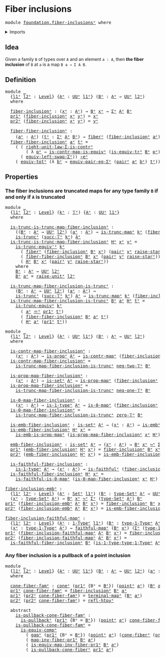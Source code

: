 # Fiber inclusions

<pre class="Agda"><a id="29" class="Keyword">module</a> <a id="36" href="foundation.fiber-inclusions%25E1%25B5%2589.html" class="Module">foundation.fiber-inclusionsᵉ</a> <a id="65" class="Keyword">where</a>
</pre>
<details><summary>Imports</summary>

<pre class="Agda"><a id="121" class="Keyword">open</a> <a id="126" class="Keyword">import</a> <a id="133" href="foundation.0-maps%25E1%25B5%2589.html" class="Module">foundation.0-mapsᵉ</a>
<a id="152" class="Keyword">open</a> <a id="157" class="Keyword">import</a> <a id="164" href="foundation.cones-over-cospan-diagrams%25E1%25B5%2589.html" class="Module">foundation.cones-over-cospan-diagramsᵉ</a>
<a id="203" class="Keyword">open</a> <a id="208" class="Keyword">import</a> <a id="215" href="foundation.dependent-pair-types%25E1%25B5%2589.html" class="Module">foundation.dependent-pair-typesᵉ</a>
<a id="248" class="Keyword">open</a> <a id="253" class="Keyword">import</a> <a id="260" href="foundation.faithful-maps%25E1%25B5%2589.html" class="Module">foundation.faithful-mapsᵉ</a>
<a id="286" class="Keyword">open</a> <a id="291" class="Keyword">import</a> <a id="298" href="foundation.fibers-of-maps%25E1%25B5%2589.html" class="Module">foundation.fibers-of-mapsᵉ</a>
<a id="325" class="Keyword">open</a> <a id="330" class="Keyword">import</a> <a id="337" href="foundation.standard-pullbacks%25E1%25B5%2589.html" class="Module">foundation.standard-pullbacksᵉ</a>
<a id="368" class="Keyword">open</a> <a id="373" class="Keyword">import</a> <a id="380" href="foundation.transport-along-identifications%25E1%25B5%2589.html" class="Module">foundation.transport-along-identificationsᵉ</a>
<a id="424" class="Keyword">open</a> <a id="429" class="Keyword">import</a> <a id="436" href="foundation.type-arithmetic-dependent-pair-types%25E1%25B5%2589.html" class="Module">foundation.type-arithmetic-dependent-pair-typesᵉ</a>
<a id="485" class="Keyword">open</a> <a id="490" class="Keyword">import</a> <a id="497" href="foundation.unit-type%25E1%25B5%2589.html" class="Module">foundation.unit-typeᵉ</a>
<a id="519" class="Keyword">open</a> <a id="524" class="Keyword">import</a> <a id="531" href="foundation.universe-levels%25E1%25B5%2589.html" class="Module">foundation.universe-levelsᵉ</a>

<a id="560" class="Keyword">open</a> <a id="565" class="Keyword">import</a> <a id="572" href="foundation-core.1-types%25E1%25B5%2589.html" class="Module">foundation-core.1-typesᵉ</a>
<a id="597" class="Keyword">open</a> <a id="602" class="Keyword">import</a> <a id="609" href="foundation-core.contractible-maps%25E1%25B5%2589.html" class="Module">foundation-core.contractible-mapsᵉ</a>
<a id="644" class="Keyword">open</a> <a id="649" class="Keyword">import</a> <a id="656" href="foundation-core.embeddings%25E1%25B5%2589.html" class="Module">foundation-core.embeddingsᵉ</a>
<a id="684" class="Keyword">open</a> <a id="689" class="Keyword">import</a> <a id="696" href="foundation-core.equality-dependent-pair-types%25E1%25B5%2589.html" class="Module">foundation-core.equality-dependent-pair-typesᵉ</a>
<a id="743" class="Keyword">open</a> <a id="748" class="Keyword">import</a> <a id="755" href="foundation-core.equivalences%25E1%25B5%2589.html" class="Module">foundation-core.equivalencesᵉ</a>
<a id="785" class="Keyword">open</a> <a id="790" class="Keyword">import</a> <a id="797" href="foundation-core.functoriality-dependent-pair-types%25E1%25B5%2589.html" class="Module">foundation-core.functoriality-dependent-pair-typesᵉ</a>
<a id="849" class="Keyword">open</a> <a id="854" class="Keyword">import</a> <a id="861" href="foundation-core.homotopies%25E1%25B5%2589.html" class="Module">foundation-core.homotopiesᵉ</a>
<a id="889" class="Keyword">open</a> <a id="894" class="Keyword">import</a> <a id="901" href="foundation-core.identity-types%25E1%25B5%2589.html" class="Module">foundation-core.identity-typesᵉ</a>
<a id="933" class="Keyword">open</a> <a id="938" class="Keyword">import</a> <a id="945" href="foundation-core.propositional-maps%25E1%25B5%2589.html" class="Module">foundation-core.propositional-mapsᵉ</a>
<a id="981" class="Keyword">open</a> <a id="986" class="Keyword">import</a> <a id="993" href="foundation-core.propositions%25E1%25B5%2589.html" class="Module">foundation-core.propositionsᵉ</a>
<a id="1023" class="Keyword">open</a> <a id="1028" class="Keyword">import</a> <a id="1035" href="foundation-core.pullbacks%25E1%25B5%2589.html" class="Module">foundation-core.pullbacksᵉ</a>
<a id="1062" class="Keyword">open</a> <a id="1067" class="Keyword">import</a> <a id="1074" href="foundation-core.sets%25E1%25B5%2589.html" class="Module">foundation-core.setsᵉ</a>
<a id="1096" class="Keyword">open</a> <a id="1101" class="Keyword">import</a> <a id="1108" href="foundation-core.truncated-maps%25E1%25B5%2589.html" class="Module">foundation-core.truncated-mapsᵉ</a>
<a id="1140" class="Keyword">open</a> <a id="1145" class="Keyword">import</a> <a id="1152" href="foundation-core.truncated-types%25E1%25B5%2589.html" class="Module">foundation-core.truncated-typesᵉ</a>
<a id="1185" class="Keyword">open</a> <a id="1190" class="Keyword">import</a> <a id="1197" href="foundation-core.truncation-levels%25E1%25B5%2589.html" class="Module">foundation-core.truncation-levelsᵉ</a>
</pre>
</details>

## Idea

Given a family `B` of types over `A` and an element `a : A`, then **the fiber
inclusion** of `B` at `a` is a map `B a → Σ A B`.

## Definition

<pre class="Agda"><a id="1410" class="Keyword">module</a> <a id="1417" href="foundation.fiber-inclusions%25E1%25B5%2589.html#1417" class="Module">_</a>
  <a id="1421" class="Symbol">{</a><a id="1422" href="foundation.fiber-inclusions%25E1%25B5%2589.html#1422" class="Bound">l1ᵉ</a> <a id="1426" href="foundation.fiber-inclusions%25E1%25B5%2589.html#1426" class="Bound">l2ᵉ</a> <a id="1430" class="Symbol">:</a> <a id="1432" href="Agda.Primitive.html#742" class="Postulate">Level</a><a id="1437" class="Symbol">}</a> <a id="1439" class="Symbol">{</a><a id="1440" href="foundation.fiber-inclusions%25E1%25B5%2589.html#1440" class="Bound">Aᵉ</a> <a id="1443" class="Symbol">:</a> <a id="1445" href="Agda.Primitive.html#429" class="Primitive">UUᵉ</a> <a id="1449" href="foundation.fiber-inclusions%25E1%25B5%2589.html#1422" class="Bound">l1ᵉ</a><a id="1452" class="Symbol">}</a> <a id="1454" class="Symbol">(</a><a id="1455" href="foundation.fiber-inclusions%25E1%25B5%2589.html#1455" class="Bound">Bᵉ</a> <a id="1458" class="Symbol">:</a> <a id="1460" href="foundation.fiber-inclusions%25E1%25B5%2589.html#1440" class="Bound">Aᵉ</a> <a id="1463" class="Symbol">→</a> <a id="1465" href="Agda.Primitive.html#429" class="Primitive">UUᵉ</a> <a id="1469" href="foundation.fiber-inclusions%25E1%25B5%2589.html#1426" class="Bound">l2ᵉ</a><a id="1472" class="Symbol">)</a>
  <a id="1476" class="Keyword">where</a>

  <a id="1485" href="foundation.fiber-inclusions%25E1%25B5%2589.html#1485" class="Function">fiber-inclusionᵉ</a> <a id="1502" class="Symbol">:</a> <a id="1504" class="Symbol">(</a><a id="1505" href="foundation.fiber-inclusions%25E1%25B5%2589.html#1505" class="Bound">xᵉ</a> <a id="1508" class="Symbol">:</a> <a id="1510" href="foundation.fiber-inclusions%25E1%25B5%2589.html#1440" class="Bound">Aᵉ</a><a id="1512" class="Symbol">)</a> <a id="1514" class="Symbol">→</a> <a id="1516" href="foundation.fiber-inclusions%25E1%25B5%2589.html#1455" class="Bound">Bᵉ</a> <a id="1519" href="foundation.fiber-inclusions%25E1%25B5%2589.html#1505" class="Bound">xᵉ</a> <a id="1522" class="Symbol">→</a> <a id="1524" href="foundation.dependent-pair-types%25E1%25B5%2589.html#585" class="Record">Σᵉ</a> <a id="1527" href="foundation.fiber-inclusions%25E1%25B5%2589.html#1440" class="Bound">Aᵉ</a> <a id="1530" href="foundation.fiber-inclusions%25E1%25B5%2589.html#1455" class="Bound">Bᵉ</a>
  <a id="1535" href="foundation.dependent-pair-types%25E1%25B5%2589.html#697" class="Field">pr1ᵉ</a> <a id="1540" class="Symbol">(</a><a id="1541" href="foundation.fiber-inclusions%25E1%25B5%2589.html#1485" class="Function">fiber-inclusionᵉ</a> <a id="1558" href="foundation.fiber-inclusions%25E1%25B5%2589.html#1558" class="Bound">xᵉ</a> <a id="1561" href="foundation.fiber-inclusions%25E1%25B5%2589.html#1561" class="Bound">yᵉ</a><a id="1563" class="Symbol">)</a> <a id="1565" class="Symbol">=</a> <a id="1567" href="foundation.fiber-inclusions%25E1%25B5%2589.html#1558" class="Bound">xᵉ</a>
  <a id="1572" href="foundation.dependent-pair-types%25E1%25B5%2589.html#711" class="Field">pr2ᵉ</a> <a id="1577" class="Symbol">(</a><a id="1578" href="foundation.fiber-inclusions%25E1%25B5%2589.html#1485" class="Function">fiber-inclusionᵉ</a> <a id="1595" href="foundation.fiber-inclusions%25E1%25B5%2589.html#1595" class="Bound">xᵉ</a> <a id="1598" href="foundation.fiber-inclusions%25E1%25B5%2589.html#1598" class="Bound">yᵉ</a><a id="1600" class="Symbol">)</a> <a id="1602" class="Symbol">=</a> <a id="1604" href="foundation.fiber-inclusions%25E1%25B5%2589.html#1598" class="Bound">yᵉ</a>

  <a id="1610" href="foundation.fiber-inclusions%25E1%25B5%2589.html#1610" class="Function">fiber-fiber-inclusionᵉ</a> <a id="1633" class="Symbol">:</a>
    <a id="1639" class="Symbol">(</a><a id="1640" href="foundation.fiber-inclusions%25E1%25B5%2589.html#1640" class="Bound">aᵉ</a> <a id="1643" class="Symbol">:</a> <a id="1645" href="foundation.fiber-inclusions%25E1%25B5%2589.html#1440" class="Bound">Aᵉ</a><a id="1647" class="Symbol">)</a> <a id="1649" class="Symbol">(</a><a id="1650" href="foundation.fiber-inclusions%25E1%25B5%2589.html#1650" class="Bound">tᵉ</a> <a id="1653" class="Symbol">:</a> <a id="1655" href="foundation.dependent-pair-types%25E1%25B5%2589.html#585" class="Record">Σᵉ</a> <a id="1658" href="foundation.fiber-inclusions%25E1%25B5%2589.html#1440" class="Bound">Aᵉ</a> <a id="1661" href="foundation.fiber-inclusions%25E1%25B5%2589.html#1455" class="Bound">Bᵉ</a><a id="1663" class="Symbol">)</a> <a id="1665" class="Symbol">→</a> <a id="1667" href="foundation-core.fibers-of-maps%25E1%25B5%2589.html#962" class="Function">fiberᵉ</a> <a id="1674" class="Symbol">(</a><a id="1675" href="foundation.fiber-inclusions%25E1%25B5%2589.html#1485" class="Function">fiber-inclusionᵉ</a> <a id="1692" href="foundation.fiber-inclusions%25E1%25B5%2589.html#1640" class="Bound">aᵉ</a><a id="1694" class="Symbol">)</a> <a id="1696" href="foundation.fiber-inclusions%25E1%25B5%2589.html#1650" class="Bound">tᵉ</a> <a id="1699" href="foundation-core.equivalences%25E1%25B5%2589.html#2662" class="Function Operator">≃ᵉ</a> <a id="1702" class="Symbol">(</a><a id="1703" href="foundation.fiber-inclusions%25E1%25B5%2589.html#1640" class="Bound">aᵉ</a> <a id="1706" href="foundation-core.identity-types%25E1%25B5%2589.html#2730" class="Function Operator">＝ᵉ</a> <a id="1709" href="foundation.dependent-pair-types%25E1%25B5%2589.html#697" class="Field">pr1ᵉ</a> <a id="1714" href="foundation.fiber-inclusions%25E1%25B5%2589.html#1650" class="Bound">tᵉ</a><a id="1716" class="Symbol">)</a>
  <a id="1720" href="foundation.fiber-inclusions%25E1%25B5%2589.html#1610" class="Function">fiber-fiber-inclusionᵉ</a> <a id="1743" href="foundation.fiber-inclusions%25E1%25B5%2589.html#1743" class="Bound">aᵉ</a> <a id="1746" href="foundation.fiber-inclusions%25E1%25B5%2589.html#1746" class="Bound">tᵉ</a> <a id="1749" class="Symbol">=</a>
    <a id="1755" class="Symbol">(</a> <a id="1757" class="Symbol">(</a> <a id="1759" href="foundation.type-arithmetic-dependent-pair-types%25E1%25B5%2589.html#4047" class="Function">right-unit-law-Σ-is-contrᵉ</a>
        <a id="1794" class="Symbol">(</a> <a id="1796" class="Symbol">λ</a> <a id="1798" href="foundation.fiber-inclusions%25E1%25B5%2589.html#1798" class="Bound">pᵉ</a> <a id="1801" class="Symbol">→</a> <a id="1803" href="foundation-core.contractible-maps%25E1%25B5%2589.html#4003" class="Function">is-contr-map-is-equivᵉ</a> <a id="1826" class="Symbol">(</a><a id="1827" href="foundation.transport-along-identifications%25E1%25B5%2589.html#1401" class="Function">is-equiv-trᵉ</a> <a id="1840" href="foundation.fiber-inclusions%25E1%25B5%2589.html#1455" class="Bound">Bᵉ</a> <a id="1843" href="foundation.fiber-inclusions%25E1%25B5%2589.html#1798" class="Bound">pᵉ</a><a id="1845" class="Symbol">)</a> <a id="1847" class="Symbol">(</a><a id="1848" href="foundation.dependent-pair-types%25E1%25B5%2589.html#711" class="Field">pr2ᵉ</a> <a id="1853" href="foundation.fiber-inclusions%25E1%25B5%2589.html#1746" class="Bound">tᵉ</a><a id="1855" class="Symbol">)))</a> <a id="1859" href="foundation-core.equivalences%25E1%25B5%2589.html#14156" class="Function Operator">∘eᵉ</a>
      <a id="1869" class="Symbol">(</a> <a id="1871" href="foundation.type-arithmetic-dependent-pair-types%25E1%25B5%2589.html#13356" class="Function">equiv-left-swap-Σᵉ</a><a id="1889" class="Symbol">))</a> <a id="1892" href="foundation-core.equivalences%25E1%25B5%2589.html#14156" class="Function Operator">∘eᵉ</a>
    <a id="1900" class="Symbol">(</a> <a id="1902" href="foundation-core.functoriality-dependent-pair-types%25E1%25B5%2589.html#7790" class="Function">equiv-totᵉ</a> <a id="1913" class="Symbol">(λ</a> <a id="1916" href="foundation.fiber-inclusions%25E1%25B5%2589.html#1916" class="Bound">bᵉ</a> <a id="1919" class="Symbol">→</a> <a id="1921" href="foundation-core.equality-dependent-pair-types%25E1%25B5%2589.html#3374" class="Function">equiv-pair-eq-Σᵉ</a> <a id="1938" class="Symbol">(</a><a id="1939" href="foundation.dependent-pair-types%25E1%25B5%2589.html#679" class="InductiveConstructor">pairᵉ</a> <a id="1945" href="foundation.fiber-inclusions%25E1%25B5%2589.html#1743" class="Bound">aᵉ</a> <a id="1948" href="foundation.fiber-inclusions%25E1%25B5%2589.html#1916" class="Bound">bᵉ</a><a id="1950" class="Symbol">)</a> <a id="1952" href="foundation.fiber-inclusions%25E1%25B5%2589.html#1746" class="Bound">tᵉ</a><a id="1954" class="Symbol">))</a>
</pre>
## Properties

### The fiber inclusions are truncated maps for any type family `B` if and only if `A` is truncated

<pre class="Agda"><a id="2086" class="Keyword">module</a> <a id="2093" href="foundation.fiber-inclusions%25E1%25B5%2589.html#2093" class="Module">_</a>
  <a id="2097" class="Symbol">{</a><a id="2098" href="foundation.fiber-inclusions%25E1%25B5%2589.html#2098" class="Bound">l1ᵉ</a> <a id="2102" href="foundation.fiber-inclusions%25E1%25B5%2589.html#2102" class="Bound">l2ᵉ</a> <a id="2106" class="Symbol">:</a> <a id="2108" href="Agda.Primitive.html#742" class="Postulate">Level</a><a id="2113" class="Symbol">}</a> <a id="2115" class="Symbol">(</a><a id="2116" href="foundation.fiber-inclusions%25E1%25B5%2589.html#2116" class="Bound">kᵉ</a> <a id="2119" class="Symbol">:</a> <a id="2121" href="foundation-core.truncation-levels%25E1%25B5%2589.html#523" class="Datatype">𝕋ᵉ</a><a id="2123" class="Symbol">)</a> <a id="2125" class="Symbol">{</a><a id="2126" href="foundation.fiber-inclusions%25E1%25B5%2589.html#2126" class="Bound">Aᵉ</a> <a id="2129" class="Symbol">:</a> <a id="2131" href="Agda.Primitive.html#429" class="Primitive">UUᵉ</a> <a id="2135" href="foundation.fiber-inclusions%25E1%25B5%2589.html#2098" class="Bound">l1ᵉ</a><a id="2138" class="Symbol">}</a>
  <a id="2142" class="Keyword">where</a>

  <a id="2151" href="foundation.fiber-inclusions%25E1%25B5%2589.html#2151" class="Function">is-trunc-is-trunc-map-fiber-inclusionᵉ</a> <a id="2190" class="Symbol">:</a>
    <a id="2196" class="Symbol">((</a><a id="2198" href="foundation.fiber-inclusions%25E1%25B5%2589.html#2198" class="Bound">Bᵉ</a> <a id="2201" class="Symbol">:</a> <a id="2203" href="foundation.fiber-inclusions%25E1%25B5%2589.html#2126" class="Bound">Aᵉ</a> <a id="2206" class="Symbol">→</a> <a id="2208" href="Agda.Primitive.html#429" class="Primitive">UUᵉ</a> <a id="2212" href="foundation.fiber-inclusions%25E1%25B5%2589.html#2102" class="Bound">l2ᵉ</a><a id="2215" class="Symbol">)</a> <a id="2217" class="Symbol">(</a><a id="2218" href="foundation.fiber-inclusions%25E1%25B5%2589.html#2218" class="Bound">aᵉ</a> <a id="2221" class="Symbol">:</a> <a id="2223" href="foundation.fiber-inclusions%25E1%25B5%2589.html#2126" class="Bound">Aᵉ</a><a id="2225" class="Symbol">)</a> <a id="2227" class="Symbol">→</a> <a id="2229" href="foundation-core.truncated-maps%25E1%25B5%2589.html#944" class="Function">is-trunc-mapᵉ</a> <a id="2243" href="foundation.fiber-inclusions%25E1%25B5%2589.html#2116" class="Bound">kᵉ</a> <a id="2246" class="Symbol">(</a><a id="2247" href="foundation.fiber-inclusions%25E1%25B5%2589.html#1485" class="Function">fiber-inclusionᵉ</a> <a id="2264" href="foundation.fiber-inclusions%25E1%25B5%2589.html#2198" class="Bound">Bᵉ</a> <a id="2267" href="foundation.fiber-inclusions%25E1%25B5%2589.html#2218" class="Bound">aᵉ</a><a id="2269" class="Symbol">))</a> <a id="2272" class="Symbol">→</a>
    <a id="2278" href="foundation-core.truncated-types%25E1%25B5%2589.html#1253" class="Function">is-truncᵉ</a> <a id="2288" class="Symbol">(</a><a id="2289" href="foundation-core.truncation-levels%25E1%25B5%2589.html#564" class="InductiveConstructor">succ-𝕋ᵉ</a> <a id="2297" href="foundation.fiber-inclusions%25E1%25B5%2589.html#2116" class="Bound">kᵉ</a><a id="2299" class="Symbol">)</a> <a id="2301" href="foundation.fiber-inclusions%25E1%25B5%2589.html#2126" class="Bound">Aᵉ</a>
  <a id="2306" href="foundation.fiber-inclusions%25E1%25B5%2589.html#2151" class="Function">is-trunc-is-trunc-map-fiber-inclusionᵉ</a> <a id="2345" href="foundation.fiber-inclusions%25E1%25B5%2589.html#2345" class="Bound">Hᵉ</a> <a id="2348" href="foundation.fiber-inclusions%25E1%25B5%2589.html#2348" class="Bound">xᵉ</a> <a id="2351" href="foundation.fiber-inclusions%25E1%25B5%2589.html#2351" class="Bound">yᵉ</a> <a id="2354" class="Symbol">=</a>
    <a id="2360" href="foundation-core.truncated-types%25E1%25B5%2589.html#5124" class="Function">is-trunc-equiv&#39;ᵉ</a> <a id="2377" href="foundation.fiber-inclusions%25E1%25B5%2589.html#2116" class="Bound">kᵉ</a>
      <a id="2386" class="Symbol">(</a> <a id="2388" href="foundation-core.fibers-of-maps%25E1%25B5%2589.html#962" class="Function">fiberᵉ</a> <a id="2395" class="Symbol">(</a><a id="2396" href="foundation.fiber-inclusions%25E1%25B5%2589.html#1485" class="Function">fiber-inclusionᵉ</a> <a id="2413" href="foundation.fiber-inclusions%25E1%25B5%2589.html#2560" class="Function">Bᵉ</a> <a id="2416" href="foundation.fiber-inclusions%25E1%25B5%2589.html#2348" class="Bound">xᵉ</a><a id="2418" class="Symbol">)</a> <a id="2420" class="Symbol">(</a><a id="2421" href="foundation.dependent-pair-types%25E1%25B5%2589.html#679" class="InductiveConstructor">pairᵉ</a> <a id="2427" href="foundation.fiber-inclusions%25E1%25B5%2589.html#2351" class="Bound">yᵉ</a> <a id="2430" href="foundation.unit-type%25E1%25B5%2589.html#1508" class="Function">raise-starᵉ</a><a id="2441" class="Symbol">))</a>
      <a id="2450" class="Symbol">(</a> <a id="2452" href="foundation.fiber-inclusions%25E1%25B5%2589.html#1610" class="Function">fiber-fiber-inclusionᵉ</a> <a id="2475" href="foundation.fiber-inclusions%25E1%25B5%2589.html#2560" class="Function">Bᵉ</a> <a id="2478" href="foundation.fiber-inclusions%25E1%25B5%2589.html#2348" class="Bound">xᵉ</a> <a id="2481" class="Symbol">(</a><a id="2482" href="foundation.dependent-pair-types%25E1%25B5%2589.html#679" class="InductiveConstructor">pairᵉ</a> <a id="2488" href="foundation.fiber-inclusions%25E1%25B5%2589.html#2351" class="Bound">yᵉ</a> <a id="2491" href="foundation.unit-type%25E1%25B5%2589.html#1508" class="Function">raise-starᵉ</a><a id="2502" class="Symbol">))</a>
      <a id="2511" class="Symbol">(</a> <a id="2513" href="foundation.fiber-inclusions%25E1%25B5%2589.html#2345" class="Bound">Hᵉ</a> <a id="2516" href="foundation.fiber-inclusions%25E1%25B5%2589.html#2560" class="Function">Bᵉ</a> <a id="2519" href="foundation.fiber-inclusions%25E1%25B5%2589.html#2348" class="Bound">xᵉ</a> <a id="2522" class="Symbol">(</a><a id="2523" href="foundation.dependent-pair-types%25E1%25B5%2589.html#679" class="InductiveConstructor">pairᵉ</a> <a id="2529" href="foundation.fiber-inclusions%25E1%25B5%2589.html#2351" class="Bound">yᵉ</a> <a id="2532" href="foundation.unit-type%25E1%25B5%2589.html#1508" class="Function">raise-starᵉ</a><a id="2543" class="Symbol">))</a>
    <a id="2550" class="Keyword">where</a>
    <a id="2560" href="foundation.fiber-inclusions%25E1%25B5%2589.html#2560" class="Function">Bᵉ</a> <a id="2563" class="Symbol">:</a> <a id="2565" href="foundation.fiber-inclusions%25E1%25B5%2589.html#2126" class="Bound">Aᵉ</a> <a id="2568" class="Symbol">→</a> <a id="2570" href="Agda.Primitive.html#429" class="Primitive">UUᵉ</a> <a id="2574" href="foundation.fiber-inclusions%25E1%25B5%2589.html#2102" class="Bound">l2ᵉ</a>
    <a id="2582" href="foundation.fiber-inclusions%25E1%25B5%2589.html#2560" class="Function">Bᵉ</a> <a id="2585" href="foundation.fiber-inclusions%25E1%25B5%2589.html#2585" class="Bound">aᵉ</a> <a id="2588" class="Symbol">=</a> <a id="2590" href="foundation.unit-type%25E1%25B5%2589.html#1438" class="Function">raise-unitᵉ</a> <a id="2602" href="foundation.fiber-inclusions%25E1%25B5%2589.html#2102" class="Bound">l2ᵉ</a>

  <a id="2609" href="foundation.fiber-inclusions%25E1%25B5%2589.html#2609" class="Function">is-trunc-map-fiber-inclusion-is-truncᵉ</a> <a id="2648" class="Symbol">:</a>
    <a id="2654" class="Symbol">(</a><a id="2655" href="foundation.fiber-inclusions%25E1%25B5%2589.html#2655" class="Bound">Bᵉ</a> <a id="2658" class="Symbol">:</a> <a id="2660" href="foundation.fiber-inclusions%25E1%25B5%2589.html#2126" class="Bound">Aᵉ</a> <a id="2663" class="Symbol">→</a> <a id="2665" href="Agda.Primitive.html#429" class="Primitive">UUᵉ</a> <a id="2669" href="foundation.fiber-inclusions%25E1%25B5%2589.html#2102" class="Bound">l2ᵉ</a><a id="2672" class="Symbol">)</a> <a id="2674" class="Symbol">(</a><a id="2675" href="foundation.fiber-inclusions%25E1%25B5%2589.html#2675" class="Bound">aᵉ</a> <a id="2678" class="Symbol">:</a> <a id="2680" href="foundation.fiber-inclusions%25E1%25B5%2589.html#2126" class="Bound">Aᵉ</a><a id="2682" class="Symbol">)</a> <a id="2684" class="Symbol">→</a>
    <a id="2690" href="foundation-core.truncated-types%25E1%25B5%2589.html#1253" class="Function">is-truncᵉ</a> <a id="2700" class="Symbol">(</a><a id="2701" href="foundation-core.truncation-levels%25E1%25B5%2589.html#564" class="InductiveConstructor">succ-𝕋ᵉ</a> <a id="2709" href="foundation.fiber-inclusions%25E1%25B5%2589.html#2116" class="Bound">kᵉ</a><a id="2711" class="Symbol">)</a> <a id="2713" href="foundation.fiber-inclusions%25E1%25B5%2589.html#2126" class="Bound">Aᵉ</a> <a id="2716" class="Symbol">→</a> <a id="2718" href="foundation-core.truncated-maps%25E1%25B5%2589.html#944" class="Function">is-trunc-mapᵉ</a> <a id="2732" href="foundation.fiber-inclusions%25E1%25B5%2589.html#2116" class="Bound">kᵉ</a> <a id="2735" class="Symbol">(</a><a id="2736" href="foundation.fiber-inclusions%25E1%25B5%2589.html#1485" class="Function">fiber-inclusionᵉ</a> <a id="2753" href="foundation.fiber-inclusions%25E1%25B5%2589.html#2655" class="Bound">Bᵉ</a> <a id="2756" href="foundation.fiber-inclusions%25E1%25B5%2589.html#2675" class="Bound">aᵉ</a><a id="2758" class="Symbol">)</a>
  <a id="2762" href="foundation.fiber-inclusions%25E1%25B5%2589.html#2609" class="Function">is-trunc-map-fiber-inclusion-is-truncᵉ</a> <a id="2801" href="foundation.fiber-inclusions%25E1%25B5%2589.html#2801" class="Bound">Bᵉ</a> <a id="2804" href="foundation.fiber-inclusions%25E1%25B5%2589.html#2804" class="Bound">aᵉ</a> <a id="2807" href="foundation.fiber-inclusions%25E1%25B5%2589.html#2807" class="Bound">Hᵉ</a> <a id="2810" href="foundation.fiber-inclusions%25E1%25B5%2589.html#2810" class="Bound">tᵉ</a> <a id="2813" class="Symbol">=</a>
    <a id="2819" href="foundation-core.truncated-types%25E1%25B5%2589.html#4523" class="Function">is-trunc-equivᵉ</a> <a id="2835" href="foundation.fiber-inclusions%25E1%25B5%2589.html#2116" class="Bound">kᵉ</a>
      <a id="2844" class="Symbol">(</a> <a id="2846" href="foundation.fiber-inclusions%25E1%25B5%2589.html#2804" class="Bound">aᵉ</a> <a id="2849" href="foundation-core.identity-types%25E1%25B5%2589.html#2730" class="Function Operator">＝ᵉ</a> <a id="2852" href="foundation.dependent-pair-types%25E1%25B5%2589.html#697" class="Field">pr1ᵉ</a> <a id="2857" href="foundation.fiber-inclusions%25E1%25B5%2589.html#2810" class="Bound">tᵉ</a><a id="2859" class="Symbol">)</a>
      <a id="2867" class="Symbol">(</a> <a id="2869" href="foundation.fiber-inclusions%25E1%25B5%2589.html#1610" class="Function">fiber-fiber-inclusionᵉ</a> <a id="2892" href="foundation.fiber-inclusions%25E1%25B5%2589.html#2801" class="Bound">Bᵉ</a> <a id="2895" href="foundation.fiber-inclusions%25E1%25B5%2589.html#2804" class="Bound">aᵉ</a> <a id="2898" href="foundation.fiber-inclusions%25E1%25B5%2589.html#2810" class="Bound">tᵉ</a><a id="2900" class="Symbol">)</a>
      <a id="2908" class="Symbol">(</a> <a id="2910" href="foundation.fiber-inclusions%25E1%25B5%2589.html#2807" class="Bound">Hᵉ</a> <a id="2913" href="foundation.fiber-inclusions%25E1%25B5%2589.html#2804" class="Bound">aᵉ</a> <a id="2916" class="Symbol">(</a><a id="2917" href="foundation.dependent-pair-types%25E1%25B5%2589.html#697" class="Field">pr1ᵉ</a> <a id="2922" href="foundation.fiber-inclusions%25E1%25B5%2589.html#2810" class="Bound">tᵉ</a><a id="2924" class="Symbol">))</a>

<a id="2928" class="Keyword">module</a> <a id="2935" href="foundation.fiber-inclusions%25E1%25B5%2589.html#2935" class="Module">_</a>
  <a id="2939" class="Symbol">{</a><a id="2940" href="foundation.fiber-inclusions%25E1%25B5%2589.html#2940" class="Bound">l1ᵉ</a> <a id="2944" href="foundation.fiber-inclusions%25E1%25B5%2589.html#2944" class="Bound">l2ᵉ</a> <a id="2948" class="Symbol">:</a> <a id="2950" href="Agda.Primitive.html#742" class="Postulate">Level</a><a id="2955" class="Symbol">}</a> <a id="2957" class="Symbol">{</a><a id="2958" href="foundation.fiber-inclusions%25E1%25B5%2589.html#2958" class="Bound">Aᵉ</a> <a id="2961" class="Symbol">:</a> <a id="2963" href="Agda.Primitive.html#429" class="Primitive">UUᵉ</a> <a id="2967" href="foundation.fiber-inclusions%25E1%25B5%2589.html#2940" class="Bound">l1ᵉ</a><a id="2970" class="Symbol">}</a> <a id="2972" class="Symbol">(</a><a id="2973" href="foundation.fiber-inclusions%25E1%25B5%2589.html#2973" class="Bound">Bᵉ</a> <a id="2976" class="Symbol">:</a> <a id="2978" href="foundation.fiber-inclusions%25E1%25B5%2589.html#2958" class="Bound">Aᵉ</a> <a id="2981" class="Symbol">→</a> <a id="2983" href="Agda.Primitive.html#429" class="Primitive">UUᵉ</a> <a id="2987" href="foundation.fiber-inclusions%25E1%25B5%2589.html#2944" class="Bound">l2ᵉ</a><a id="2990" class="Symbol">)</a>
  <a id="2994" class="Keyword">where</a>

  <a id="3003" href="foundation.fiber-inclusions%25E1%25B5%2589.html#3003" class="Function">is-contr-map-fiber-inclusionᵉ</a> <a id="3033" class="Symbol">:</a>
    <a id="3039" class="Symbol">(</a><a id="3040" href="foundation.fiber-inclusions%25E1%25B5%2589.html#3040" class="Bound">xᵉ</a> <a id="3043" class="Symbol">:</a> <a id="3045" href="foundation.fiber-inclusions%25E1%25B5%2589.html#2958" class="Bound">Aᵉ</a><a id="3047" class="Symbol">)</a> <a id="3049" class="Symbol">→</a> <a id="3051" href="foundation-core.propositions%25E1%25B5%2589.html#1041" class="Function">is-propᵉ</a> <a id="3060" href="foundation.fiber-inclusions%25E1%25B5%2589.html#2958" class="Bound">Aᵉ</a> <a id="3063" class="Symbol">→</a> <a id="3065" href="foundation-core.contractible-maps%25E1%25B5%2589.html#1183" class="Function">is-contr-mapᵉ</a> <a id="3079" class="Symbol">(</a><a id="3080" href="foundation.fiber-inclusions%25E1%25B5%2589.html#1485" class="Function">fiber-inclusionᵉ</a> <a id="3097" href="foundation.fiber-inclusions%25E1%25B5%2589.html#2973" class="Bound">Bᵉ</a> <a id="3100" href="foundation.fiber-inclusions%25E1%25B5%2589.html#3040" class="Bound">xᵉ</a><a id="3102" class="Symbol">)</a>
  <a id="3106" href="foundation.fiber-inclusions%25E1%25B5%2589.html#3003" class="Function">is-contr-map-fiber-inclusionᵉ</a> <a id="3136" class="Symbol">=</a>
    <a id="3142" href="foundation.fiber-inclusions%25E1%25B5%2589.html#2609" class="Function">is-trunc-map-fiber-inclusion-is-truncᵉ</a> <a id="3181" href="foundation-core.truncation-levels%25E1%25B5%2589.html#546" class="InductiveConstructor">neg-two-𝕋ᵉ</a> <a id="3192" href="foundation.fiber-inclusions%25E1%25B5%2589.html#2973" class="Bound">Bᵉ</a>

  <a id="3198" href="foundation.fiber-inclusions%25E1%25B5%2589.html#3198" class="Function">is-prop-map-fiber-inclusionᵉ</a> <a id="3227" class="Symbol">:</a>
    <a id="3233" class="Symbol">(</a><a id="3234" href="foundation.fiber-inclusions%25E1%25B5%2589.html#3234" class="Bound">xᵉ</a> <a id="3237" class="Symbol">:</a> <a id="3239" href="foundation.fiber-inclusions%25E1%25B5%2589.html#2958" class="Bound">Aᵉ</a><a id="3241" class="Symbol">)</a> <a id="3243" class="Symbol">→</a> <a id="3245" href="foundation-core.sets%25E1%25B5%2589.html#807" class="Function">is-setᵉ</a> <a id="3253" href="foundation.fiber-inclusions%25E1%25B5%2589.html#2958" class="Bound">Aᵉ</a> <a id="3256" class="Symbol">→</a> <a id="3258" href="foundation-core.propositional-maps%25E1%25B5%2589.html#1441" class="Function">is-prop-mapᵉ</a> <a id="3271" class="Symbol">(</a><a id="3272" href="foundation.fiber-inclusions%25E1%25B5%2589.html#1485" class="Function">fiber-inclusionᵉ</a> <a id="3289" href="foundation.fiber-inclusions%25E1%25B5%2589.html#2973" class="Bound">Bᵉ</a> <a id="3292" href="foundation.fiber-inclusions%25E1%25B5%2589.html#3234" class="Bound">xᵉ</a><a id="3294" class="Symbol">)</a>
  <a id="3298" href="foundation.fiber-inclusions%25E1%25B5%2589.html#3198" class="Function">is-prop-map-fiber-inclusionᵉ</a> <a id="3327" class="Symbol">=</a>
    <a id="3333" href="foundation.fiber-inclusions%25E1%25B5%2589.html#2609" class="Function">is-trunc-map-fiber-inclusion-is-truncᵉ</a> <a id="3372" href="foundation-core.truncation-levels%25E1%25B5%2589.html#637" class="Function">neg-one-𝕋ᵉ</a> <a id="3383" href="foundation.fiber-inclusions%25E1%25B5%2589.html#2973" class="Bound">Bᵉ</a>

  <a id="3389" href="foundation.fiber-inclusions%25E1%25B5%2589.html#3389" class="Function">is-0-map-fiber-inclusionᵉ</a> <a id="3415" class="Symbol">:</a>
    <a id="3421" class="Symbol">(</a><a id="3422" href="foundation.fiber-inclusions%25E1%25B5%2589.html#3422" class="Bound">xᵉ</a> <a id="3425" class="Symbol">:</a> <a id="3427" href="foundation.fiber-inclusions%25E1%25B5%2589.html#2958" class="Bound">Aᵉ</a><a id="3429" class="Symbol">)</a> <a id="3431" class="Symbol">→</a> <a id="3433" href="foundation-core.1-types%25E1%25B5%2589.html#623" class="Function">is-1-typeᵉ</a> <a id="3444" href="foundation.fiber-inclusions%25E1%25B5%2589.html#2958" class="Bound">Aᵉ</a> <a id="3447" class="Symbol">→</a> <a id="3449" href="foundation.0-maps%25E1%25B5%2589.html#852" class="Function">is-0-mapᵉ</a> <a id="3459" class="Symbol">(</a><a id="3460" href="foundation.fiber-inclusions%25E1%25B5%2589.html#1485" class="Function">fiber-inclusionᵉ</a> <a id="3477" href="foundation.fiber-inclusions%25E1%25B5%2589.html#2973" class="Bound">Bᵉ</a> <a id="3480" href="foundation.fiber-inclusions%25E1%25B5%2589.html#3422" class="Bound">xᵉ</a><a id="3482" class="Symbol">)</a>
  <a id="3486" href="foundation.fiber-inclusions%25E1%25B5%2589.html#3389" class="Function">is-0-map-fiber-inclusionᵉ</a> <a id="3512" class="Symbol">=</a>
    <a id="3518" href="foundation.fiber-inclusions%25E1%25B5%2589.html#2609" class="Function">is-trunc-map-fiber-inclusion-is-truncᵉ</a> <a id="3557" href="foundation-core.truncation-levels%25E1%25B5%2589.html#686" class="Function">zero-𝕋ᵉ</a> <a id="3565" href="foundation.fiber-inclusions%25E1%25B5%2589.html#2973" class="Bound">Bᵉ</a>

  <a id="3571" href="foundation.fiber-inclusions%25E1%25B5%2589.html#3571" class="Function">is-emb-fiber-inclusionᵉ</a> <a id="3595" class="Symbol">:</a> <a id="3597" href="foundation-core.sets%25E1%25B5%2589.html#807" class="Function">is-setᵉ</a> <a id="3605" href="foundation.fiber-inclusions%25E1%25B5%2589.html#2958" class="Bound">Aᵉ</a> <a id="3608" class="Symbol">→</a> <a id="3610" class="Symbol">(</a><a id="3611" href="foundation.fiber-inclusions%25E1%25B5%2589.html#3611" class="Bound">xᵉ</a> <a id="3614" class="Symbol">:</a> <a id="3616" href="foundation.fiber-inclusions%25E1%25B5%2589.html#2958" class="Bound">Aᵉ</a><a id="3618" class="Symbol">)</a> <a id="3620" class="Symbol">→</a> <a id="3622" href="foundation-core.embeddings%25E1%25B5%2589.html#1101" class="Function">is-embᵉ</a> <a id="3630" class="Symbol">(</a><a id="3631" href="foundation.fiber-inclusions%25E1%25B5%2589.html#1485" class="Function">fiber-inclusionᵉ</a> <a id="3648" href="foundation.fiber-inclusions%25E1%25B5%2589.html#2973" class="Bound">Bᵉ</a> <a id="3651" href="foundation.fiber-inclusions%25E1%25B5%2589.html#3611" class="Bound">xᵉ</a><a id="3653" class="Symbol">)</a>
  <a id="3657" href="foundation.fiber-inclusions%25E1%25B5%2589.html#3571" class="Function">is-emb-fiber-inclusionᵉ</a> <a id="3681" href="foundation.fiber-inclusions%25E1%25B5%2589.html#3681" class="Bound">Hᵉ</a> <a id="3684" href="foundation.fiber-inclusions%25E1%25B5%2589.html#3684" class="Bound">xᵉ</a> <a id="3687" class="Symbol">=</a>
    <a id="3693" href="foundation-core.propositional-maps%25E1%25B5%2589.html#2165" class="Function">is-emb-is-prop-mapᵉ</a> <a id="3713" class="Symbol">(</a><a id="3714" href="foundation.fiber-inclusions%25E1%25B5%2589.html#3198" class="Function">is-prop-map-fiber-inclusionᵉ</a> <a id="3743" href="foundation.fiber-inclusions%25E1%25B5%2589.html#3684" class="Bound">xᵉ</a> <a id="3746" href="foundation.fiber-inclusions%25E1%25B5%2589.html#3681" class="Bound">Hᵉ</a><a id="3748" class="Symbol">)</a>

  <a id="3753" href="foundation.fiber-inclusions%25E1%25B5%2589.html#3753" class="Function">emb-fiber-inclusionᵉ</a> <a id="3774" class="Symbol">:</a> <a id="3776" href="foundation-core.sets%25E1%25B5%2589.html#807" class="Function">is-setᵉ</a> <a id="3784" href="foundation.fiber-inclusions%25E1%25B5%2589.html#2958" class="Bound">Aᵉ</a> <a id="3787" class="Symbol">→</a> <a id="3789" class="Symbol">(</a><a id="3790" href="foundation.fiber-inclusions%25E1%25B5%2589.html#3790" class="Bound">xᵉ</a> <a id="3793" class="Symbol">:</a> <a id="3795" href="foundation.fiber-inclusions%25E1%25B5%2589.html#2958" class="Bound">Aᵉ</a><a id="3797" class="Symbol">)</a> <a id="3799" class="Symbol">→</a> <a id="3801" href="foundation.fiber-inclusions%25E1%25B5%2589.html#2973" class="Bound">Bᵉ</a> <a id="3804" href="foundation.fiber-inclusions%25E1%25B5%2589.html#3790" class="Bound">xᵉ</a> <a id="3807" href="foundation-core.embeddings%25E1%25B5%2589.html#1585" class="Function Operator">↪ᵉ</a> <a id="3810" href="foundation.dependent-pair-types%25E1%25B5%2589.html#585" class="Record">Σᵉ</a> <a id="3813" href="foundation.fiber-inclusions%25E1%25B5%2589.html#2958" class="Bound">Aᵉ</a> <a id="3816" href="foundation.fiber-inclusions%25E1%25B5%2589.html#2973" class="Bound">Bᵉ</a>
  <a id="3821" href="foundation.dependent-pair-types%25E1%25B5%2589.html#697" class="Field">pr1ᵉ</a> <a id="3826" class="Symbol">(</a><a id="3827" href="foundation.fiber-inclusions%25E1%25B5%2589.html#3753" class="Function">emb-fiber-inclusionᵉ</a> <a id="3848" href="foundation.fiber-inclusions%25E1%25B5%2589.html#3848" class="Bound">Hᵉ</a> <a id="3851" href="foundation.fiber-inclusions%25E1%25B5%2589.html#3851" class="Bound">xᵉ</a><a id="3853" class="Symbol">)</a> <a id="3855" class="Symbol">=</a> <a id="3857" href="foundation.fiber-inclusions%25E1%25B5%2589.html#1485" class="Function">fiber-inclusionᵉ</a> <a id="3874" href="foundation.fiber-inclusions%25E1%25B5%2589.html#2973" class="Bound">Bᵉ</a> <a id="3877" href="foundation.fiber-inclusions%25E1%25B5%2589.html#3851" class="Bound">xᵉ</a>
  <a id="3882" href="foundation.dependent-pair-types%25E1%25B5%2589.html#711" class="Field">pr2ᵉ</a> <a id="3887" class="Symbol">(</a><a id="3888" href="foundation.fiber-inclusions%25E1%25B5%2589.html#3753" class="Function">emb-fiber-inclusionᵉ</a> <a id="3909" href="foundation.fiber-inclusions%25E1%25B5%2589.html#3909" class="Bound">Hᵉ</a> <a id="3912" href="foundation.fiber-inclusions%25E1%25B5%2589.html#3912" class="Bound">xᵉ</a><a id="3914" class="Symbol">)</a> <a id="3916" class="Symbol">=</a> <a id="3918" href="foundation.fiber-inclusions%25E1%25B5%2589.html#3571" class="Function">is-emb-fiber-inclusionᵉ</a> <a id="3942" href="foundation.fiber-inclusions%25E1%25B5%2589.html#3909" class="Bound">Hᵉ</a> <a id="3945" href="foundation.fiber-inclusions%25E1%25B5%2589.html#3912" class="Bound">xᵉ</a>

  <a id="3951" href="foundation.fiber-inclusions%25E1%25B5%2589.html#3951" class="Function">is-faithful-fiber-inclusionᵉ</a> <a id="3980" class="Symbol">:</a>
    <a id="3986" href="foundation-core.1-types%25E1%25B5%2589.html#623" class="Function">is-1-typeᵉ</a> <a id="3997" href="foundation.fiber-inclusions%25E1%25B5%2589.html#2958" class="Bound">Aᵉ</a> <a id="4000" class="Symbol">→</a> <a id="4002" class="Symbol">(</a><a id="4003" href="foundation.fiber-inclusions%25E1%25B5%2589.html#4003" class="Bound">xᵉ</a> <a id="4006" class="Symbol">:</a> <a id="4008" href="foundation.fiber-inclusions%25E1%25B5%2589.html#2958" class="Bound">Aᵉ</a><a id="4010" class="Symbol">)</a> <a id="4012" class="Symbol">→</a> <a id="4014" href="foundation.faithful-maps%25E1%25B5%2589.html#1164" class="Function">is-faithfulᵉ</a> <a id="4027" class="Symbol">(</a><a id="4028" href="foundation.fiber-inclusions%25E1%25B5%2589.html#1485" class="Function">fiber-inclusionᵉ</a> <a id="4045" href="foundation.fiber-inclusions%25E1%25B5%2589.html#2973" class="Bound">Bᵉ</a> <a id="4048" href="foundation.fiber-inclusions%25E1%25B5%2589.html#4003" class="Bound">xᵉ</a><a id="4050" class="Symbol">)</a>
  <a id="4054" href="foundation.fiber-inclusions%25E1%25B5%2589.html#3951" class="Function">is-faithful-fiber-inclusionᵉ</a> <a id="4083" href="foundation.fiber-inclusions%25E1%25B5%2589.html#4083" class="Bound">Hᵉ</a> <a id="4086" href="foundation.fiber-inclusions%25E1%25B5%2589.html#4086" class="Bound">xᵉ</a> <a id="4089" class="Symbol">=</a>
    <a id="4095" href="foundation.faithful-maps%25E1%25B5%2589.html#3497" class="Function">is-faithful-is-0-mapᵉ</a> <a id="4117" class="Symbol">(</a><a id="4118" href="foundation.fiber-inclusions%25E1%25B5%2589.html#3389" class="Function">is-0-map-fiber-inclusionᵉ</a> <a id="4144" href="foundation.fiber-inclusions%25E1%25B5%2589.html#4086" class="Bound">xᵉ</a> <a id="4147" href="foundation.fiber-inclusions%25E1%25B5%2589.html#4083" class="Bound">Hᵉ</a><a id="4149" class="Symbol">)</a>

<a id="fiber-inclusion-embᵉ"></a><a id="4152" href="foundation.fiber-inclusions%25E1%25B5%2589.html#4152" class="Function">fiber-inclusion-embᵉ</a> <a id="4173" class="Symbol">:</a>
  <a id="4177" class="Symbol">{</a><a id="4178" href="foundation.fiber-inclusions%25E1%25B5%2589.html#4178" class="Bound">l1ᵉ</a> <a id="4182" href="foundation.fiber-inclusions%25E1%25B5%2589.html#4182" class="Bound">l2ᵉ</a> <a id="4186" class="Symbol">:</a> <a id="4188" href="Agda.Primitive.html#742" class="Postulate">Level</a><a id="4193" class="Symbol">}</a> <a id="4195" class="Symbol">(</a><a id="4196" href="foundation.fiber-inclusions%25E1%25B5%2589.html#4196" class="Bound">Aᵉ</a> <a id="4199" class="Symbol">:</a> <a id="4201" href="foundation-core.sets%25E1%25B5%2589.html#897" class="Function">Setᵉ</a> <a id="4206" href="foundation.fiber-inclusions%25E1%25B5%2589.html#4178" class="Bound">l1ᵉ</a><a id="4209" class="Symbol">)</a> <a id="4211" class="Symbol">(</a><a id="4212" href="foundation.fiber-inclusions%25E1%25B5%2589.html#4212" class="Bound">Bᵉ</a> <a id="4215" class="Symbol">:</a> <a id="4217" href="foundation-core.sets%25E1%25B5%2589.html#1014" class="Function">type-Setᵉ</a> <a id="4227" href="foundation.fiber-inclusions%25E1%25B5%2589.html#4196" class="Bound">Aᵉ</a> <a id="4230" class="Symbol">→</a> <a id="4232" href="Agda.Primitive.html#429" class="Primitive">UUᵉ</a> <a id="4236" href="foundation.fiber-inclusions%25E1%25B5%2589.html#4182" class="Bound">l2ᵉ</a><a id="4239" class="Symbol">)</a> <a id="4241" class="Symbol">→</a>
  <a id="4245" class="Symbol">(</a><a id="4246" href="foundation.fiber-inclusions%25E1%25B5%2589.html#4246" class="Bound">xᵉ</a> <a id="4249" class="Symbol">:</a> <a id="4251" href="foundation-core.sets%25E1%25B5%2589.html#1014" class="Function">type-Setᵉ</a> <a id="4261" href="foundation.fiber-inclusions%25E1%25B5%2589.html#4196" class="Bound">Aᵉ</a><a id="4263" class="Symbol">)</a> <a id="4265" class="Symbol">→</a> <a id="4267" href="foundation.fiber-inclusions%25E1%25B5%2589.html#4212" class="Bound">Bᵉ</a> <a id="4270" href="foundation.fiber-inclusions%25E1%25B5%2589.html#4246" class="Bound">xᵉ</a> <a id="4273" href="foundation-core.embeddings%25E1%25B5%2589.html#1585" class="Function Operator">↪ᵉ</a> <a id="4276" href="foundation.dependent-pair-types%25E1%25B5%2589.html#585" class="Record">Σᵉ</a> <a id="4279" class="Symbol">(</a><a id="4280" href="foundation-core.sets%25E1%25B5%2589.html#1014" class="Function">type-Setᵉ</a> <a id="4290" href="foundation.fiber-inclusions%25E1%25B5%2589.html#4196" class="Bound">Aᵉ</a><a id="4292" class="Symbol">)</a> <a id="4294" href="foundation.fiber-inclusions%25E1%25B5%2589.html#4212" class="Bound">Bᵉ</a>
<a id="4297" href="foundation.dependent-pair-types%25E1%25B5%2589.html#697" class="Field">pr1ᵉ</a> <a id="4302" class="Symbol">(</a><a id="4303" href="foundation.fiber-inclusions%25E1%25B5%2589.html#4152" class="Function">fiber-inclusion-embᵉ</a> <a id="4324" href="foundation.fiber-inclusions%25E1%25B5%2589.html#4324" class="Bound">Aᵉ</a> <a id="4327" href="foundation.fiber-inclusions%25E1%25B5%2589.html#4327" class="Bound">Bᵉ</a> <a id="4330" href="foundation.fiber-inclusions%25E1%25B5%2589.html#4330" class="Bound">xᵉ</a><a id="4332" class="Symbol">)</a> <a id="4334" class="Symbol">=</a> <a id="4336" href="foundation.fiber-inclusions%25E1%25B5%2589.html#1485" class="Function">fiber-inclusionᵉ</a> <a id="4353" href="foundation.fiber-inclusions%25E1%25B5%2589.html#4327" class="Bound">Bᵉ</a> <a id="4356" href="foundation.fiber-inclusions%25E1%25B5%2589.html#4330" class="Bound">xᵉ</a>
<a id="4359" href="foundation.dependent-pair-types%25E1%25B5%2589.html#711" class="Field">pr2ᵉ</a> <a id="4364" class="Symbol">(</a><a id="4365" href="foundation.fiber-inclusions%25E1%25B5%2589.html#4152" class="Function">fiber-inclusion-embᵉ</a> <a id="4386" href="foundation.fiber-inclusions%25E1%25B5%2589.html#4386" class="Bound">Aᵉ</a> <a id="4389" href="foundation.fiber-inclusions%25E1%25B5%2589.html#4389" class="Bound">Bᵉ</a> <a id="4392" href="foundation.fiber-inclusions%25E1%25B5%2589.html#4392" class="Bound">xᵉ</a><a id="4394" class="Symbol">)</a> <a id="4396" class="Symbol">=</a> <a id="4398" href="foundation.fiber-inclusions%25E1%25B5%2589.html#3571" class="Function">is-emb-fiber-inclusionᵉ</a> <a id="4422" href="foundation.fiber-inclusions%25E1%25B5%2589.html#4389" class="Bound">Bᵉ</a> <a id="4425" class="Symbol">(</a><a id="4426" href="foundation-core.sets%25E1%25B5%2589.html#1071" class="Function">is-set-type-Setᵉ</a> <a id="4443" href="foundation.fiber-inclusions%25E1%25B5%2589.html#4386" class="Bound">Aᵉ</a><a id="4445" class="Symbol">)</a> <a id="4447" href="foundation.fiber-inclusions%25E1%25B5%2589.html#4392" class="Bound">xᵉ</a>

<a id="fiber-inclusion-faithful-mapᵉ"></a><a id="4451" href="foundation.fiber-inclusions%25E1%25B5%2589.html#4451" class="Function">fiber-inclusion-faithful-mapᵉ</a> <a id="4481" class="Symbol">:</a>
  <a id="4485" class="Symbol">{</a><a id="4486" href="foundation.fiber-inclusions%25E1%25B5%2589.html#4486" class="Bound">l1ᵉ</a> <a id="4490" href="foundation.fiber-inclusions%25E1%25B5%2589.html#4490" class="Bound">l2ᵉ</a> <a id="4494" class="Symbol">:</a> <a id="4496" href="Agda.Primitive.html#742" class="Postulate">Level</a><a id="4501" class="Symbol">}</a> <a id="4503" class="Symbol">(</a><a id="4504" href="foundation.fiber-inclusions%25E1%25B5%2589.html#4504" class="Bound">Aᵉ</a> <a id="4507" class="Symbol">:</a> <a id="4509" href="foundation-core.1-types%25E1%25B5%2589.html#698" class="Function">1-Typeᵉ</a> <a id="4517" href="foundation.fiber-inclusions%25E1%25B5%2589.html#4486" class="Bound">l1ᵉ</a><a id="4520" class="Symbol">)</a> <a id="4522" class="Symbol">(</a><a id="4523" href="foundation.fiber-inclusions%25E1%25B5%2589.html#4523" class="Bound">Bᵉ</a> <a id="4526" class="Symbol">:</a> <a id="4528" href="foundation-core.1-types%25E1%25B5%2589.html#774" class="Function">type-1-Typeᵉ</a> <a id="4541" href="foundation.fiber-inclusions%25E1%25B5%2589.html#4504" class="Bound">Aᵉ</a> <a id="4544" class="Symbol">→</a> <a id="4546" href="Agda.Primitive.html#429" class="Primitive">UUᵉ</a> <a id="4550" href="foundation.fiber-inclusions%25E1%25B5%2589.html#4490" class="Bound">l2ᵉ</a><a id="4553" class="Symbol">)</a> <a id="4555" class="Symbol">→</a>
  <a id="4559" class="Symbol">(</a><a id="4560" href="foundation.fiber-inclusions%25E1%25B5%2589.html#4560" class="Bound">xᵉ</a> <a id="4563" class="Symbol">:</a> <a id="4565" href="foundation-core.1-types%25E1%25B5%2589.html#774" class="Function">type-1-Typeᵉ</a> <a id="4578" href="foundation.fiber-inclusions%25E1%25B5%2589.html#4504" class="Bound">Aᵉ</a><a id="4580" class="Symbol">)</a> <a id="4582" class="Symbol">→</a> <a id="4584" href="foundation.faithful-maps%25E1%25B5%2589.html#1270" class="Function">faithful-mapᵉ</a> <a id="4598" class="Symbol">(</a><a id="4599" href="foundation.fiber-inclusions%25E1%25B5%2589.html#4523" class="Bound">Bᵉ</a> <a id="4602" href="foundation.fiber-inclusions%25E1%25B5%2589.html#4560" class="Bound">xᵉ</a><a id="4604" class="Symbol">)</a> <a id="4606" class="Symbol">(</a><a id="4607" href="foundation.dependent-pair-types%25E1%25B5%2589.html#585" class="Record">Σᵉ</a> <a id="4610" class="Symbol">(</a><a id="4611" href="foundation-core.1-types%25E1%25B5%2589.html#774" class="Function">type-1-Typeᵉ</a> <a id="4624" href="foundation.fiber-inclusions%25E1%25B5%2589.html#4504" class="Bound">Aᵉ</a><a id="4626" class="Symbol">)</a> <a id="4628" href="foundation.fiber-inclusions%25E1%25B5%2589.html#4523" class="Bound">Bᵉ</a><a id="4630" class="Symbol">)</a>
<a id="4632" href="foundation.dependent-pair-types%25E1%25B5%2589.html#697" class="Field">pr1ᵉ</a> <a id="4637" class="Symbol">(</a><a id="4638" href="foundation.fiber-inclusions%25E1%25B5%2589.html#4451" class="Function">fiber-inclusion-faithful-mapᵉ</a> <a id="4668" href="foundation.fiber-inclusions%25E1%25B5%2589.html#4668" class="Bound">Aᵉ</a> <a id="4671" href="foundation.fiber-inclusions%25E1%25B5%2589.html#4671" class="Bound">Bᵉ</a> <a id="4674" href="foundation.fiber-inclusions%25E1%25B5%2589.html#4674" class="Bound">xᵉ</a><a id="4676" class="Symbol">)</a> <a id="4678" class="Symbol">=</a> <a id="4680" href="foundation.fiber-inclusions%25E1%25B5%2589.html#1485" class="Function">fiber-inclusionᵉ</a> <a id="4697" href="foundation.fiber-inclusions%25E1%25B5%2589.html#4671" class="Bound">Bᵉ</a> <a id="4700" href="foundation.fiber-inclusions%25E1%25B5%2589.html#4674" class="Bound">xᵉ</a>
<a id="4703" href="foundation.dependent-pair-types%25E1%25B5%2589.html#711" class="Field">pr2ᵉ</a> <a id="4708" class="Symbol">(</a><a id="4709" href="foundation.fiber-inclusions%25E1%25B5%2589.html#4451" class="Function">fiber-inclusion-faithful-mapᵉ</a> <a id="4739" href="foundation.fiber-inclusions%25E1%25B5%2589.html#4739" class="Bound">Aᵉ</a> <a id="4742" href="foundation.fiber-inclusions%25E1%25B5%2589.html#4742" class="Bound">Bᵉ</a> <a id="4745" href="foundation.fiber-inclusions%25E1%25B5%2589.html#4745" class="Bound">xᵉ</a><a id="4747" class="Symbol">)</a> <a id="4749" class="Symbol">=</a>
  <a id="4753" href="foundation.fiber-inclusions%25E1%25B5%2589.html#3951" class="Function">is-faithful-fiber-inclusionᵉ</a> <a id="4782" href="foundation.fiber-inclusions%25E1%25B5%2589.html#4742" class="Bound">Bᵉ</a> <a id="4785" class="Symbol">(</a><a id="4786" href="foundation-core.1-types%25E1%25B5%2589.html#856" class="Function">is-1-type-type-1-Typeᵉ</a> <a id="4809" href="foundation.fiber-inclusions%25E1%25B5%2589.html#4739" class="Bound">Aᵉ</a><a id="4811" class="Symbol">)</a> <a id="4813" href="foundation.fiber-inclusions%25E1%25B5%2589.html#4745" class="Bound">xᵉ</a>
</pre>
### Any fiber inclusion is a pullback of a point inclusion

<pre class="Agda"><a id="4889" class="Keyword">module</a> <a id="4896" href="foundation.fiber-inclusions%25E1%25B5%2589.html#4896" class="Module">_</a>
  <a id="4900" class="Symbol">{</a><a id="4901" href="foundation.fiber-inclusions%25E1%25B5%2589.html#4901" class="Bound">l1ᵉ</a> <a id="4905" href="foundation.fiber-inclusions%25E1%25B5%2589.html#4905" class="Bound">l2ᵉ</a> <a id="4909" class="Symbol">:</a> <a id="4911" href="Agda.Primitive.html#742" class="Postulate">Level</a><a id="4916" class="Symbol">}</a> <a id="4918" class="Symbol">{</a><a id="4919" href="foundation.fiber-inclusions%25E1%25B5%2589.html#4919" class="Bound">Aᵉ</a> <a id="4922" class="Symbol">:</a> <a id="4924" href="Agda.Primitive.html#429" class="Primitive">UUᵉ</a> <a id="4928" href="foundation.fiber-inclusions%25E1%25B5%2589.html#4901" class="Bound">l1ᵉ</a><a id="4931" class="Symbol">}</a> <a id="4933" class="Symbol">(</a><a id="4934" href="foundation.fiber-inclusions%25E1%25B5%2589.html#4934" class="Bound">Bᵉ</a> <a id="4937" class="Symbol">:</a> <a id="4939" href="foundation.fiber-inclusions%25E1%25B5%2589.html#4919" class="Bound">Aᵉ</a> <a id="4942" class="Symbol">→</a> <a id="4944" href="Agda.Primitive.html#429" class="Primitive">UUᵉ</a> <a id="4948" href="foundation.fiber-inclusions%25E1%25B5%2589.html#4905" class="Bound">l2ᵉ</a><a id="4951" class="Symbol">)</a> <a id="4953" class="Symbol">(</a><a id="4954" href="foundation.fiber-inclusions%25E1%25B5%2589.html#4954" class="Bound">aᵉ</a> <a id="4957" class="Symbol">:</a> <a id="4959" href="foundation.fiber-inclusions%25E1%25B5%2589.html#4919" class="Bound">Aᵉ</a><a id="4961" class="Symbol">)</a>
  <a id="4965" class="Keyword">where</a>

  <a id="4974" href="foundation.fiber-inclusions%25E1%25B5%2589.html#4974" class="Function">cone-fiber-famᵉ</a> <a id="4990" class="Symbol">:</a> <a id="4992" href="foundation.cones-over-cospan-diagrams%25E1%25B5%2589.html#1896" class="Function">coneᵉ</a> <a id="4998" class="Symbol">(</a><a id="4999" href="foundation.dependent-pair-types%25E1%25B5%2589.html#697" class="Field">pr1ᵉ</a> <a id="5004" class="Symbol">{</a><a id="5005" class="Argument">Bᵉ</a> <a id="5008" class="Symbol">=</a> <a id="5010" href="foundation.fiber-inclusions%25E1%25B5%2589.html#4934" class="Bound">Bᵉ</a><a id="5012" class="Symbol">})</a> <a id="5015" class="Symbol">(</a><a id="5016" href="foundation.unit-type%25E1%25B5%2589.html#1307" class="Function">pointᵉ</a> <a id="5023" href="foundation.fiber-inclusions%25E1%25B5%2589.html#4954" class="Bound">aᵉ</a><a id="5025" class="Symbol">)</a> <a id="5027" class="Symbol">(</a><a id="5028" href="foundation.fiber-inclusions%25E1%25B5%2589.html#4934" class="Bound">Bᵉ</a> <a id="5031" href="foundation.fiber-inclusions%25E1%25B5%2589.html#4954" class="Bound">aᵉ</a><a id="5033" class="Symbol">)</a>
  <a id="5037" href="foundation.dependent-pair-types%25E1%25B5%2589.html#697" class="Field">pr1ᵉ</a> <a id="5042" href="foundation.fiber-inclusions%25E1%25B5%2589.html#4974" class="Function">cone-fiber-famᵉ</a> <a id="5058" class="Symbol">=</a> <a id="5060" href="foundation.fiber-inclusions%25E1%25B5%2589.html#1485" class="Function">fiber-inclusionᵉ</a> <a id="5077" href="foundation.fiber-inclusions%25E1%25B5%2589.html#4934" class="Bound">Bᵉ</a> <a id="5080" href="foundation.fiber-inclusions%25E1%25B5%2589.html#4954" class="Bound">aᵉ</a>
  <a id="5085" href="foundation.dependent-pair-types%25E1%25B5%2589.html#697" class="Field">pr1ᵉ</a> <a id="5090" class="Symbol">(</a><a id="5091" href="foundation.dependent-pair-types%25E1%25B5%2589.html#711" class="Field">pr2ᵉ</a> <a id="5096" href="foundation.fiber-inclusions%25E1%25B5%2589.html#4974" class="Function">cone-fiber-famᵉ</a><a id="5111" class="Symbol">)</a> <a id="5113" class="Symbol">=</a> <a id="5115" href="foundation.unit-type%25E1%25B5%2589.html#1143" class="Function">terminal-mapᵉ</a> <a id="5129" class="Symbol">(</a><a id="5130" href="foundation.fiber-inclusions%25E1%25B5%2589.html#4934" class="Bound">Bᵉ</a> <a id="5133" href="foundation.fiber-inclusions%25E1%25B5%2589.html#4954" class="Bound">aᵉ</a><a id="5135" class="Symbol">)</a>
  <a id="5139" href="foundation.dependent-pair-types%25E1%25B5%2589.html#711" class="Field">pr2ᵉ</a> <a id="5144" class="Symbol">(</a><a id="5145" href="foundation.dependent-pair-types%25E1%25B5%2589.html#711" class="Field">pr2ᵉ</a> <a id="5150" href="foundation.fiber-inclusions%25E1%25B5%2589.html#4974" class="Function">cone-fiber-famᵉ</a><a id="5165" class="Symbol">)</a> <a id="5167" class="Symbol">=</a> <a id="5169" href="foundation-core.homotopies%25E1%25B5%2589.html#3017" class="Function">refl-htpyᵉ</a>

  <a id="5183" class="Keyword">abstract</a>
    <a id="5196" href="foundation.fiber-inclusions%25E1%25B5%2589.html#5196" class="Function">is-pullback-cone-fiber-famᵉ</a> <a id="5224" class="Symbol">:</a>
      <a id="5232" href="foundation-core.pullbacks%25E1%25B5%2589.html#2234" class="Function">is-pullbackᵉ</a> <a id="5245" class="Symbol">(</a><a id="5246" href="foundation.dependent-pair-types%25E1%25B5%2589.html#697" class="Field">pr1ᵉ</a> <a id="5251" class="Symbol">{</a><a id="5252" class="Argument">Bᵉ</a> <a id="5255" class="Symbol">=</a> <a id="5257" href="foundation.fiber-inclusions%25E1%25B5%2589.html#4934" class="Bound">Bᵉ</a><a id="5259" class="Symbol">})</a> <a id="5262" class="Symbol">(</a><a id="5263" href="foundation.unit-type%25E1%25B5%2589.html#1307" class="Function">pointᵉ</a> <a id="5270" href="foundation.fiber-inclusions%25E1%25B5%2589.html#4954" class="Bound">aᵉ</a><a id="5272" class="Symbol">)</a> <a id="5274" href="foundation.fiber-inclusions%25E1%25B5%2589.html#4974" class="Function">cone-fiber-famᵉ</a>
    <a id="5294" href="foundation.fiber-inclusions%25E1%25B5%2589.html#5196" class="Function">is-pullback-cone-fiber-famᵉ</a> <a id="5322" class="Symbol">=</a>
      <a id="5330" href="foundation-core.equivalences%25E1%25B5%2589.html#13664" class="Function">is-equiv-compᵉ</a>
        <a id="5353" class="Symbol">(</a> <a id="5355" href="foundation.standard-pullbacks%25E1%25B5%2589.html#3777" class="Function">gapᵉ</a> <a id="5360" class="Symbol">(</a><a id="5361" href="foundation.dependent-pair-types%25E1%25B5%2589.html#697" class="Field">pr1ᵉ</a> <a id="5366" class="Symbol">{</a><a id="5367" class="Argument">Bᵉ</a> <a id="5370" class="Symbol">=</a> <a id="5372" href="foundation.fiber-inclusions%25E1%25B5%2589.html#4934" class="Bound">Bᵉ</a><a id="5374" class="Symbol">})</a> <a id="5377" class="Symbol">(</a><a id="5378" href="foundation.unit-type%25E1%25B5%2589.html#1307" class="Function">pointᵉ</a> <a id="5385" href="foundation.fiber-inclusions%25E1%25B5%2589.html#4954" class="Bound">aᵉ</a><a id="5387" class="Symbol">)</a> <a id="5389" class="Symbol">(</a><a id="5390" href="foundation.fibers-of-maps%25E1%25B5%2589.html#1188" class="Function">cone-fiberᵉ</a> <a id="5402" class="Symbol">(</a><a id="5403" href="foundation.dependent-pair-types%25E1%25B5%2589.html#697" class="Field">pr1ᵉ</a> <a id="5408" class="Symbol">{</a><a id="5409" class="Argument">Bᵉ</a> <a id="5412" class="Symbol">=</a> <a id="5414" href="foundation.fiber-inclusions%25E1%25B5%2589.html#4934" class="Bound">Bᵉ</a><a id="5416" class="Symbol">})</a> <a id="5419" href="foundation.fiber-inclusions%25E1%25B5%2589.html#4954" class="Bound">aᵉ</a><a id="5421" class="Symbol">))</a>
        <a id="5432" class="Symbol">(</a> <a id="5434" href="foundation-core.fibers-of-maps%25E1%25B5%2589.html#7311" class="Function">map-inv-fiber-pr1ᵉ</a> <a id="5453" href="foundation.fiber-inclusions%25E1%25B5%2589.html#4934" class="Bound">Bᵉ</a> <a id="5456" href="foundation.fiber-inclusions%25E1%25B5%2589.html#4954" class="Bound">aᵉ</a><a id="5458" class="Symbol">)</a>
        <a id="5468" class="Symbol">(</a> <a id="5470" href="foundation-core.fibers-of-maps%25E1%25B5%2589.html#8175" class="Function">is-equiv-map-inv-fiber-pr1ᵉ</a> <a id="5498" href="foundation.fiber-inclusions%25E1%25B5%2589.html#4934" class="Bound">Bᵉ</a> <a id="5501" href="foundation.fiber-inclusions%25E1%25B5%2589.html#4954" class="Bound">aᵉ</a><a id="5503" class="Symbol">)</a>
        <a id="5513" class="Symbol">(</a> <a id="5515" href="foundation.fibers-of-maps%25E1%25B5%2589.html#1379" class="Function">is-pullback-cone-fiberᵉ</a> <a id="5539" href="foundation.dependent-pair-types%25E1%25B5%2589.html#697" class="Field">pr1ᵉ</a> <a id="5544" href="foundation.fiber-inclusions%25E1%25B5%2589.html#4954" class="Bound">aᵉ</a><a id="5546" class="Symbol">)</a>
</pre>